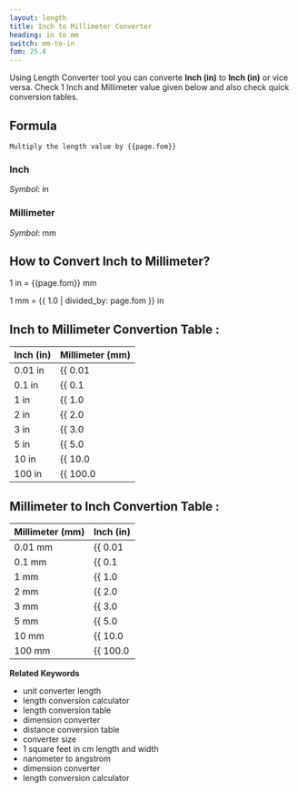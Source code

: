 ```yaml
---
layout: length
title: Inch to Millimeter Converter
heading: in to mm
switch: mm-to-in
fom: 25.4
---
```


Using Length Converter tool you can converte **Inch (in)** to **Inch (in)** or vice versa. Check 1 Inch and Millimeter value given below and also check quick conversion tables.

## Formula
`Multiply the length value by {{page.fom}}`

### Inch
*Symbol*: in

### Millimeter
*Symbol*: mm

## How to Convert Inch to Millimeter?
1 in = {{page.fom}} mm

1 mm = {{ 1.0 | divided_by: page.fom }} in

## Inch to Millimeter Convertion Table :

| Inch (in) | Millimeter (mm) |
| ---- | ---- |
| 0.01 in | {{ 0.01 | times: page.fom | round: 12 }} mm |
| 0.1 in | {{ 0.1 | times: page.fom | round: 12 }} mm |
| 1 in | {{ 1.0 | times: page.fom | round: 12 }} mm |
| 2 in | {{ 2.0 | times: page.fom | round: 12 }} mm |
| 3 in | {{ 3.0 | times: page.fom | round: 12 }} mm |
| 5 in | {{ 5.0 | times: page.fom | round: 12 }} mm |
| 10 in | {{ 10.0 | times: page.fom | round: 12 }} mm |
| 100 in | {{ 100.0 | times: page.fom | round: 12 }} mm |

## Millimeter to Inch Convertion Table :

| Millimeter (mm) | Inch (in) |
| ---- | ---- |
| 0.01 mm | {{ 0.01 | divided_by: page.fom | round: 12 }} in |
| 0.1 mm | {{ 0.1 | divided_by: page.fom | round: 12 }} in |
| 1 mm | {{ 1.0 | divided_by: page.fom | round: 12 }} in |
| 2 mm | {{ 2.0 | divided_by: page.fom | round: 12 }} in |
| 3 mm | {{ 3.0 | divided_by: page.fom | round: 12 }} in |
| 5 mm | {{ 5.0 | divided_by: page.fom | round: 12 }} in |
| 10 mm | {{ 10.0 | divided_by: page.fom | round: 12 }} in |
| 100 mm | {{ 100.0 | divided_by: page.fom | round: 12 }} in |

<script>
selectInput[4].selected = true
selectOutput[2].selected = true
</script>

  **Related Keywords**

  <ul class='relatedKeyword'>
    <li>unit converter length</li>
    <li>length conversion calculator</li>
    <li>length conversion table</li>
    <li>dimension converter</li>
    <li>distance conversion table</li>
    <li>converter size</li>
    <li>1 square feet in cm length and width</li>
    <li>nanometer to angstrom</li>
    <li>dimension converter</li>
    <li>length conversion calculator</li>
  </ul>
  